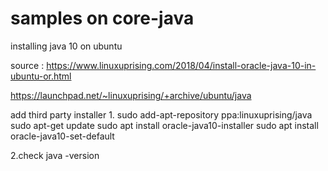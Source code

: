 # samples on core-java


installing java 10 on ubuntu 

source : 
https://www.linuxuprising.com/2018/04/install-oracle-java-10-in-ubuntu-or.html


https://launchpad.net/~linuxuprising/+archive/ubuntu/java

add third party installer
1.
sudo add-apt-repository ppa:linuxuprising/java
sudo apt-get update
sudo apt install oracle-java10-installer
sudo apt install oracle-java10-set-default

2.check
java -version
